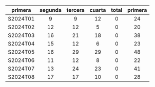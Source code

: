|  primera  |  segunda  |  tercera  |  cuarta  |  total  |  primera  |
|:---------:|:---------:|:---------:|:--------:|:-------:|:---------:|
| S2024T01  |     9     |     9     |    12    |    0    |    24     |
| S2024T02  |    12     |    12     |    5     |    0    |    20     |
| S2024T03  |    16     |    21     |    18    |    0    |    38     |
| S2024T04  |    15     |    12     |    6     |    0    |    23     |
| S2024T05  |    16     |    29     |    29    |    0    |    48     |
| S2024T06  |    11     |    12     |    8     |    0    |    22     |
| S2024T07  |    13     |    24     |    23    |    0    |    41     |
| S2024T08  |    17     |    17     |    10    |    0    |    28     |